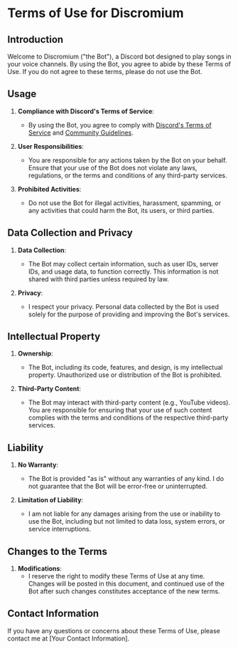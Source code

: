 # Terms of Use for Discromium

## Introduction

Welcome to Discromium ("the Bot"), a Discord bot designed to play songs in your voice channels. By using the Bot, you agree to abide by these Terms of Use. If you do not agree to these terms, please do not use the Bot.

## Usage

1. **Compliance with Discord's Terms of Service**:
   - By using the Bot, you agree to comply with [Discord's Terms of Service](https://discord.com/terms) and [Community Guidelines](https://discord.com/guidelines).

2. **User Responsibilities**:
   - You are responsible for any actions taken by the Bot on your behalf. Ensure that your use of the Bot does not violate any laws, regulations, or the terms and conditions of any third-party services.

3. **Prohibited Activities**:
   - Do not use the Bot for illegal activities, harassment, spamming, or any activities that could harm the Bot, its users, or third parties.

## Data Collection and Privacy

1. **Data Collection**:
   - The Bot may collect certain information, such as user IDs, server IDs, and usage data, to function correctly. This information is not shared with third parties unless required by law.

2. **Privacy**:
   - I respect your privacy. Personal data collected by the Bot is used solely for the purpose of providing and improving the Bot's services.

## Intellectual Property

1. **Ownership**:
   - The Bot, including its code, features, and design, is my intellectual property. Unauthorized use or distribution of the Bot is prohibited.

2. **Third-Party Content**:
   - The Bot may interact with third-party content (e.g., YouTube videos). You are responsible for ensuring that your use of such content complies with the terms and conditions of the respective third-party services.

## Liability

1. **No Warranty**:
   - The Bot is provided "as is" without any warranties of any kind. I do not guarantee that the Bot will be error-free or uninterrupted.

2. **Limitation of Liability**:
   - I am not liable for any damages arising from the use or inability to use the Bot, including but not limited to data loss, system errors, or service interruptions.

## Changes to the Terms

1. **Modifications**:
   - I reserve the right to modify these Terms of Use at any time. Changes will be posted in this document, and continued use of the Bot after such changes constitutes acceptance of the new terms.

## Contact Information

If you have any questions or concerns about these Terms of Use, please contact me at [Your Contact Information].

